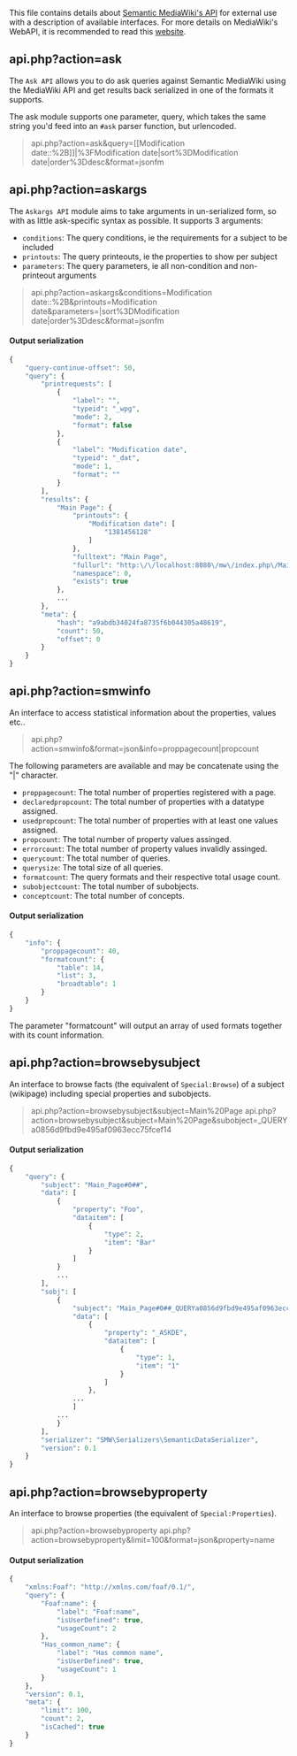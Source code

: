 This file contains details about [Semantic MediaWiki's API][smwapi] for external use with a description
of available interfaces. For more details on MediaWiki's WebAPI, it is recommended to read this [website][mwapi].

## api.php?action=ask
The `Ask API` allows you to do ask queries against Semantic MediaWiki using the MediaWiki API and get results back serialized in one of the formats it supports.

The ask module supports one parameter, query, which takes the same string you'd feed into an `#ask` parser function, but urlencoded.

> api.php?action=ask&query=[[Modification date::%2B]]|%3FModification date|sort%3DModification date|order%3Ddesc&format=jsonfm

## api.php?action=askargs
The `Askargs API` module aims to take arguments in un-serialized form, so with as little ask-specific syntax as possible. It supports 3 arguments:

* `conditions`: The query conditions, ie the requirements for a subject to be included
* `printouts`: The query printeouts, ie the properties to show per subject
* `parameters`: The query parameters, ie all non-condition and non-printeout arguments

> api.php?action=askargs&conditions=Modification date::%2B&printouts=Modification date&parameters=|sort%3DModification date|order%3Ddesc&format=jsonfm

#### Output serialization
```php
{
	"query-continue-offset": 50,
	"query": {
		"printrequests": [
			{
				"label": "",
				"typeid": "_wpg",
				"mode": 2,
				"format": false
			},
			{
				"label": "Modification date",
				"typeid": "_dat",
				"mode": 1,
				"format": ""
			}
		],
		"results": {
			"Main Page": {
				"printouts": {
					"Modification date": [
						"1381456128"
					]
				},
				"fulltext": "Main Page",
				"fullurl": "http:\/\/localhost:8080\/mw\/index.php\/Main_Page",
				"namespace": 0,
				"exists": true
			},
			...
		},
		"meta": {
			"hash": "a9abdb34024fa8735f6b044305a48619",
			"count": 50,
			"offset": 0
		}
	}
}
```

## api.php?action=smwinfo
An interface to access statistical information about the properties, values etc..

> api.php?action=smwinfo&format=json&info=proppagecount|propcount

The following parameters are available and may be concatenate using the "|" character.
* `proppagecount`: The total number of properties registered with a page.
* `declaredpropcount`: The total number of properties with a datatype assigned.
* `usedpropcount`: The total number of properties with at least one values assigned.
* `propcount`: The total number of property values assinged.
* `errorcount`: The total number of property values invalidly assinged.
* `querycount`: The total number of queries.
* `querysize`: The total size of all queries.
* `formatcount`: The query formats and their respective total usage count.
* `subobjectcount`: The total number of subobjects.
* `conceptcount`: The total number of concepts.

#### Output serialization

```php
{
	"info": {
		"proppagecount": 40,
		"formatcount": {
			"table": 14,
			"list": 3,
			"broadtable": 1
		}
	}
}
```
The parameter "formatcount" will output an array of used formats together with its count information.

## api.php?action=browsebysubject
An interface to browse facts (the equivalent of `Special:Browse`) of a subject (wikipage) including special properties and subobjects.

> api.php?action=browsebysubject&subject=Main%20Page
> api.php?action=browsebysubject&subject=Main%20Page&subobject=_QUERYa0856d9fbd9e495af0963ecc75fcef14

#### Output serialization
```php
{
	"query": {
		"subject": "Main_Page#0##",
		"data": [
			{
				"property": "Foo",
				"dataitem": [
					{
						"type": 2,
						"item": "Bar"
					}
				]
			}
			...
		],
		"sobj": [
			{
				"subject": "Main_Page#0##_QUERYa0856d9fbd9e495af0963ecc75fcef14",
				"data": [
					{
						"property": "_ASKDE",
						"dataitem": [
							{
								"type": 1,
								"item": "1"
							}
						]
					},
				...
				]
			...
			}
		],
		"serializer": "SMW\Serializers\SemanticDataSerializer",
		"version": 0.1
	}
}
```

## api.php?action=browsebyproperty
An interface to browse properties (the equivalent of `Special:Properties`).

> api.php?action=browsebyproperty
> api.php?action=browsebyproperty&limit=100&format=json&property=name

#### Output serialization

```php
{
    "xmlns:Foaf": "http://xmlns.com/foaf/0.1/",
    "query": {
        "Foaf:name": {
            "label": "Foaf:name",
            "isUserDefined": true,
            "usageCount": 2
        },
        "Has_common_name": {
            "label": "Has common name",
            "isUserDefined": true,
            "usageCount": 1
        }
    },
    "version": 0.1,
    "meta": {
        "limit": 100,
        "count": 2,
        "isCached": true
    }
}
```

[mwapi]: https://www.mediawiki.org/wiki/API:Main_page "API:Main_page"
[smwapi]: https://www.semantic-mediawiki.org/wiki/Help:API "Help:API"

